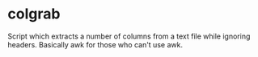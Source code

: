 colgrab
=======

Script which extracts a number of columns from a text file while ignoring headers. Basically awk for those who can't use awk.
